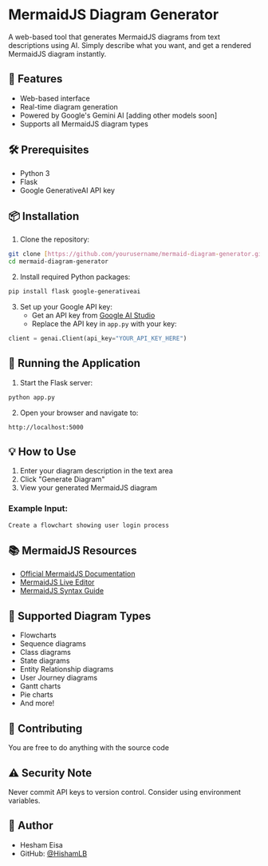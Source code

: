 # MermaidJS Diagram Generator

A web-based tool that generates MermaidJS diagrams from text descriptions using AI. Simply describe what you want, and get a rendered MermaidJS diagram instantly.

## 🌟 Features

- Web-based interface
- Real-time diagram generation
- Powered by Google's Gemini AI [adding other models soon]
- Supports all MermaidJS diagram types

## 🛠️ Prerequisites

- Python 3
- Flask
- Google GenerativeAI API key

## 📦 Installation

1. Clone the repository:
```bash
git clone [https://github.com/yourusername/mermaid-diagram-generator.git](https://github.com/HishamLB/Mermaid-Diagram-Generator-.git)
cd mermaid-diagram-generator
```

2. Install required Python packages:
```bash
pip install flask google-generativeai
```

3. Set up your Google API key:
   - Get an API key from [Google AI Studio](https://makersuite.google.com/app/apikey)
   - Replace the API key in `app.py` with your key:
```python
client = genai.Client(api_key="YOUR_API_KEY_HERE")
```

## 🚀 Running the Application

1. Start the Flask server:
```bash
python app.py
```

2. Open your browser and navigate to:
```
http://localhost:5000
```

## 💡 How to Use

1. Enter your diagram description in the text area
2. Click "Generate Diagram"
3. View your generated MermaidJS diagram

### Example Input:
```
Create a flowchart showing user login process
```

## 📚 MermaidJS Resources

- [Official MermaidJS Documentation](https://mermaid.js.org/)
- [MermaidJS Live Editor](https://mermaid.live/)
- [MermaidJS Syntax Guide](https://mermaid.js.org/syntax/flowchart.html)

## 🔧 Supported Diagram Types

- Flowcharts
- Sequence diagrams
- Class diagrams
- State diagrams
- Entity Relationship diagrams
- User Journey diagrams
- Gantt charts
- Pie charts
- And more!

## 🤝 Contributing

You are free to do anything with the source code 

## ⚠️ Security Note

Never commit API keys to version control. Consider using environment variables.

## 👤 Author

- Hesham Eisa
- GitHub: [@HishamLB](https://github.com/HishamLB)
